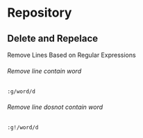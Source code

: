 
# Repository

## Delete and Repelace
Remove Lines Based on Regular Expressions 
###### Remove line contain word
```
:g/word/d
```
###### Remove line dosnot contain word
```
:g!/word/d
```

